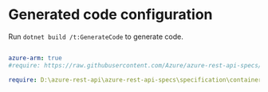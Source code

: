 # Generated code configuration

Run `dotnet build /t:GenerateCode` to generate code.

``` yaml

azure-arm: true
#require: https://raw.githubusercontent.com/Azure/azure-rest-api-specs/e6c2ffd35fd9405665f5eb8490f697de1872b3f9/specification/containerinstance/resource-manager/readme.md

require: D:\azure-rest-api\azure-rest-api-specs\specification\containerinstance\resource-manager\readme.md

```
